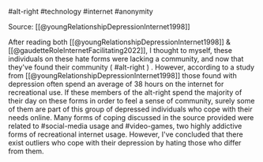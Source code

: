 #alt-right #technology #internet #anonymity 

Source: [[@youngRelationshipDepressionInternet1998]]

After reading both [[@youngRelationshipDepressionInternet1998]] & [[@gaudetteRoleInternetFacilitating2022]], I thought to myself, these individuals on these hate forms were lacking a community, and now that they've found their community  ( #alt-right ) . However, according to a study from [[@youngRelationshipDepressionInternet1998]] those found with depression often spend an average of 38 hours on the internet for recreational use.  If these members of the alt-right spend the majority of their day on these forms in order to feel a sense of community, surely some of them are part of this group of depressed individuals who cope with their needs online. Many forms of coping discussed in the source provided were related to #social-media usage and #video-games, two highly addictive forms of recreational internet usage. However, I've concluded that there exist outliers who cope with their depression by hating those who differ from them.




